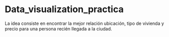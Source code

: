 # Data_visualization_practica
La idea consiste en encontrar la mejor relación ubicación, tipo de vivienda y precio para una persona recién llegada a la ciudad. 

